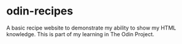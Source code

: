 # odin-recipes
A basic recipe website to demonstrate my ability to show my HTML knowledge.
This is part of my learning in The Odin Project.
